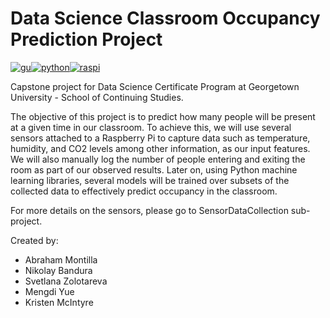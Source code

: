 # Data Science Classroom Occupancy Prediction Project

[![gu](https://pbs.twimg.com/profile_images/1899483763/GU_AbbreviatedMark_twitter_normal.png)](http://scs.georgetown.edu/)[![python](https://www.python.org/static/favicon.ico)](https://www.python.org/)[![raspi](https://ibin.co/3PuPQ0CHv4gy.png)](https://www.raspberrypi.org/)

Capstone project for Data Science Certificate Program at Georgetown University - School of Continuing Studies. 

The objective of this project is to predict how many people will be present at a given time in our classroom. To achieve this, we will use several sensors attached to a Raspberry Pi to capture data such as temperature, humidity, and CO2 levels among other information, as our input features. We will also manually log the number of people entering and exiting the room as part of our observed results.
Later on, using Python machine learning libraries, several models will be trained over subsets of the collected data to effectively predict occupancy in the classroom.

For more details on the sensors, please go to SensorDataCollection sub-project.

Created by:
- Abraham Montilla
- Nikolay Bandura
- Svetlana Zolotareva
- Mengdi Yue
- Kristen McIntyre
